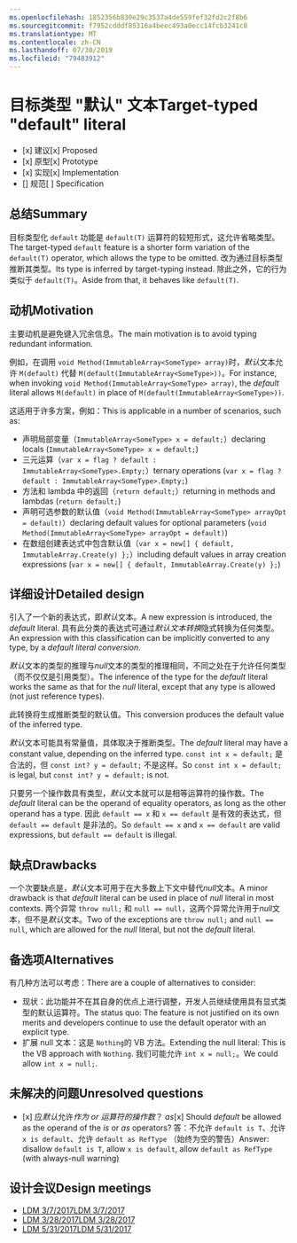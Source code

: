 ```yaml
---
ms.openlocfilehash: 1852356b830e29c3537a4de559fef32fd2c2f8b6
ms.sourcegitcommit: f7952cdddf85316a4beec493a0ecc14fcb3241c8
ms.translationtype: MT
ms.contentlocale: zh-CN
ms.lasthandoff: 07/30/2019
ms.locfileid: "79483912"
---
```

# <a name="target-typed-default-literal"></a><span data-ttu-id="98631-101">目标类型 "默认" 文本</span><span class="sxs-lookup"><span data-stu-id="98631-101">Target-typed "default" literal</span></span>

* <span data-ttu-id="98631-102">[x] 建议</span><span class="sxs-lookup"><span data-stu-id="98631-102">[x] Proposed</span></span>
* <span data-ttu-id="98631-103">[x] 原型</span><span class="sxs-lookup"><span data-stu-id="98631-103">[x] Prototype</span></span>
* <span data-ttu-id="98631-104">[x] 实现</span><span class="sxs-lookup"><span data-stu-id="98631-104">[x] Implementation</span></span>
* <span data-ttu-id="98631-105">[] 规范</span><span class="sxs-lookup"><span data-stu-id="98631-105">[ ] Specification</span></span>

## <a name="summary"></a><span data-ttu-id="98631-106">总结</span><span class="sxs-lookup"><span data-stu-id="98631-106">Summary</span></span>
[summary]: #summary

<span data-ttu-id="98631-107">目标类型化 `default` 功能是 `default(T)` 运算符的较短形式，这允许省略类型。</span><span class="sxs-lookup"><span data-stu-id="98631-107">The target-typed `default` feature is a shorter form variation of the `default(T)` operator, which allows the type to be omitted.</span></span> <span data-ttu-id="98631-108">改为通过目标类型推断其类型。</span><span class="sxs-lookup"><span data-stu-id="98631-108">Its type is inferred by target-typing instead.</span></span> <span data-ttu-id="98631-109">除此之外，它的行为类似于 `default(T)`。</span><span class="sxs-lookup"><span data-stu-id="98631-109">Aside from that, it behaves like `default(T)`.</span></span>

## <a name="motivation"></a><span data-ttu-id="98631-110">动机</span><span class="sxs-lookup"><span data-stu-id="98631-110">Motivation</span></span>
[motivation]: #motivation

<span data-ttu-id="98631-111">主要动机是避免键入冗余信息。</span><span class="sxs-lookup"><span data-stu-id="98631-111">The main motivation is to avoid typing redundant information.</span></span>

<span data-ttu-id="98631-112">例如，在调用 `void Method(ImmutableArray<SomeType> array)`时，*默认*文本允许 `M(default)` 代替 `M(default(ImmutableArray<SomeType>))`。</span><span class="sxs-lookup"><span data-stu-id="98631-112">For instance, when invoking `void Method(ImmutableArray<SomeType> array)`, the *default* literal allows `M(default)` in place of `M(default(ImmutableArray<SomeType>))`.</span></span>

<span data-ttu-id="98631-113">这适用于许多方案，例如：</span><span class="sxs-lookup"><span data-stu-id="98631-113">This is applicable in a number of scenarios, such as:</span></span>

- <span data-ttu-id="98631-114">声明局部变量（`ImmutableArray<SomeType> x = default;`）</span><span class="sxs-lookup"><span data-stu-id="98631-114">declaring locals (`ImmutableArray<SomeType> x = default;`)</span></span>
- <span data-ttu-id="98631-115">三元运算（`var x = flag ? default : ImmutableArray<SomeType>.Empty;`）</span><span class="sxs-lookup"><span data-stu-id="98631-115">ternary operations (`var x = flag ? default : ImmutableArray<SomeType>.Empty;`)</span></span>
- <span data-ttu-id="98631-116">方法和 lambda 中的返回（`return default;`）</span><span class="sxs-lookup"><span data-stu-id="98631-116">returning in methods and lambdas (`return default;`)</span></span>
- <span data-ttu-id="98631-117">声明可选参数的默认值（`void Method(ImmutableArray<SomeType> arrayOpt = default)`）</span><span class="sxs-lookup"><span data-stu-id="98631-117">declaring default values for optional parameters (`void Method(ImmutableArray<SomeType> arrayOpt = default)`)</span></span>
- <span data-ttu-id="98631-118">在数组创建表达式中包含默认值（`var x = new[] { default, ImmutableArray.Create(y) };`）</span><span class="sxs-lookup"><span data-stu-id="98631-118">including default values in array creation expressions (`var x = new[] { default, ImmutableArray.Create(y) };`)</span></span>


## <a name="detailed-design"></a><span data-ttu-id="98631-119">详细设计</span><span class="sxs-lookup"><span data-stu-id="98631-119">Detailed design</span></span>
[design]: #detailed-design

<span data-ttu-id="98631-120">引入了一个新的表达式，即*默认*文本。</span><span class="sxs-lookup"><span data-stu-id="98631-120">A new expression is introduced, the *default* literal.</span></span> <span data-ttu-id="98631-121">具有此分类的表达式可通过*默认文本转换*隐式转换为任何类型。</span><span class="sxs-lookup"><span data-stu-id="98631-121">An expression with this classification can be implicitly converted to any type, by a *default literal conversion*.</span></span> 

<span data-ttu-id="98631-122">*默认*文本的类型的推理与*null*文本的类型的推理相同，不同之处在于允许任何类型（而不仅仅是引用类型）。</span><span class="sxs-lookup"><span data-stu-id="98631-122">The inference of the type for the *default* literal works the same as that for the *null* literal, except that any type is allowed (not just reference types).</span></span>

<span data-ttu-id="98631-123">此转换将生成推断类型的默认值。</span><span class="sxs-lookup"><span data-stu-id="98631-123">This conversion produces the default value of the inferred type.</span></span>

<span data-ttu-id="98631-124">*默认*文本可能具有常量值，具体取决于推断类型。</span><span class="sxs-lookup"><span data-stu-id="98631-124">The *default* literal may have a constant value, depending on the inferred type.</span></span> <span data-ttu-id="98631-125">`const int x = default;` 是合法的，但 `const int? y = default;` 不是这样。</span><span class="sxs-lookup"><span data-stu-id="98631-125">So `const int x = default;` is legal, but `const int? y = default;` is not.</span></span>

<span data-ttu-id="98631-126">只要另一个操作数具有类型，*默认*文本就可以是相等运算符的操作数。</span><span class="sxs-lookup"><span data-stu-id="98631-126">The *default* literal can be the operand of equality operators, as long as the other operand has a type.</span></span> <span data-ttu-id="98631-127">因此 `default == x` 和 `x == default` 是有效的表达式，但 `default == default` 是非法的。</span><span class="sxs-lookup"><span data-stu-id="98631-127">So `default == x` and `x == default` are valid expressions, but `default == default` is illegal.</span></span>

## <a name="drawbacks"></a><span data-ttu-id="98631-128">缺点</span><span class="sxs-lookup"><span data-stu-id="98631-128">Drawbacks</span></span>
[drawbacks]: #drawbacks

<span data-ttu-id="98631-129">一个次要缺点是，*默认*文本可用于在大多数上下文中替代*null*文本。</span><span class="sxs-lookup"><span data-stu-id="98631-129">A minor drawback is that *default* literal can be used in place of *null* literal in most contexts.</span></span> <span data-ttu-id="98631-130">两个异常 `throw null;` 和 `null == null`，这两个异常允许用于*null*文本，但不是*默认*文本。</span><span class="sxs-lookup"><span data-stu-id="98631-130">Two of the exceptions are `throw null;` and `null == null`, which are allowed for the *null* literal, but not the *default* literal.</span></span>

## <a name="alternatives"></a><span data-ttu-id="98631-131">备选项</span><span class="sxs-lookup"><span data-stu-id="98631-131">Alternatives</span></span>
[alternatives]: #alternatives

<span data-ttu-id="98631-132">有几种方法可以考虑：</span><span class="sxs-lookup"><span data-stu-id="98631-132">There are a couple of alternatives to consider:</span></span>

- <span data-ttu-id="98631-133">现状：此功能并不在其自身的优点上进行调整，开发人员继续使用具有显式类型的默认运算符。</span><span class="sxs-lookup"><span data-stu-id="98631-133">The status quo:  The feature is not justified on its own merits and developers continue to use the default operator with an explicit type.</span></span>
- <span data-ttu-id="98631-134">扩展 null 文本：这是 `Nothing`的 VB 方法。</span><span class="sxs-lookup"><span data-stu-id="98631-134">Extending the null literal: This is the VB approach with `Nothing`.</span></span> <span data-ttu-id="98631-135">我们可能允许 `int x = null;`。</span><span class="sxs-lookup"><span data-stu-id="98631-135">We could allow `int x = null;`.</span></span>

## <a name="unresolved-questions"></a><span data-ttu-id="98631-136">未解决的问题</span><span class="sxs-lookup"><span data-stu-id="98631-136">Unresolved questions</span></span>
[unresolved]: #unresolved-questions

- <span data-ttu-id="98631-137">[x] 应*默认*允许*作为 or 运算符的操作数*？ *as*</span><span class="sxs-lookup"><span data-stu-id="98631-137">[x] Should *default* be allowed as the operand of the *is* or *as* operators?</span></span> <span data-ttu-id="98631-138">答：不允许 `default is T`、允许 `x is default`、允许 `default as RefType` （始终为空的警告）</span><span class="sxs-lookup"><span data-stu-id="98631-138">Answer:  disallow `default is T`, allow `x is default`, allow `default as RefType` (with always-null warning)</span></span>

## <a name="design-meetings"></a><span data-ttu-id="98631-139">设计会议</span><span class="sxs-lookup"><span data-stu-id="98631-139">Design meetings</span></span>

- [<span data-ttu-id="98631-140">LDM 3/7/2017</span><span class="sxs-lookup"><span data-stu-id="98631-140">LDM 3/7/2017</span></span>](https://github.com/dotnet/csharplang/blob/master/meetings/2017/LDM-2017-03-07.md)
- [<span data-ttu-id="98631-141">LDM 3/28/2017</span><span class="sxs-lookup"><span data-stu-id="98631-141">LDM 3/28/2017</span></span>](https://github.com/dotnet/csharplang/blob/master/meetings/2017/LDM-2017-03-28.md)
- [<span data-ttu-id="98631-142">LDM 5/31/2017</span><span class="sxs-lookup"><span data-stu-id="98631-142">LDM 5/31/2017</span></span>](https://github.com/dotnet/csharplang/blob/master/meetings/2017/LDM-2017-05-31.md#default-in-operators)
